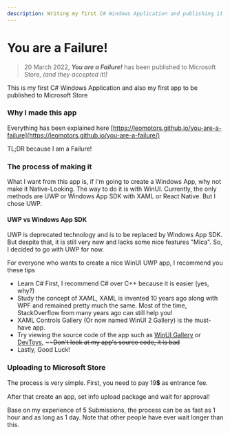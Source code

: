 ```yaml
---
description: Writing my first C# Windows Application and publishing it to Microsoft Store!
---
```


# You are a Failure!

> 20 March 2022, _**You are a Failure!**_ has been published to Microsoft Store, _(and they accepted it!)_

This is my first C# Windows Application and also my first app to be published to Microsoft Store

### Why I made this app

Everything has been explained here [https://leomotors.github.io/you-are-a-failure](https://leomotors.github.io/you-are-a-failure/)

TL;DR because I am a Failure!

### The process of making it

What I want from this app is, if I'm going to create a Windows App, why not make it Native-Looking. The way to do it is with WinUI. Currently, the only methods are UWP or Windows App SDK with XAML or React Native. But I chose UWP.

#### UWP vs Windows App SDK

UWP is deprecated technology and is to be replaced by Windows App SDK. But despite that, it is still very new and lacks some nice features "Mica". So, I decided to go with UWP for now.

For everyone who wants to create a nice WinUI UWP app, I recommend you these tips

* Learn C# First, I recommend C# over C++ because it is easier (yes, why?)
* Study the concept of XAML, XAML is invented 10 years ago along with WPF and remained pretty much the same. Most of the time, StackOverflow from many years ago can still help you!
* XAML Controls Gallery (Or now named WinUI 2 Gallery) is the must-have app.
* Try viewing the source code of the app such as [WinUI Gallery](https://github.com/microsoft/WinUI-Gallery) or [DevToys](https://github.com/veler/DevToys), \~\~~~Don't look at my app's source code, it is bad~~
* Lastly, Good Luck!

### Uploading to Microsoft Store

The process is very simple. First, you need to pay 19💲 as entrance fee.

After that create an app, set info upload package and wait for approval!

Base on my experience of 5 Submissions, the process can be as fast as 1 hour and as long as 1 day. Note that other people have ever wait longer than this.
